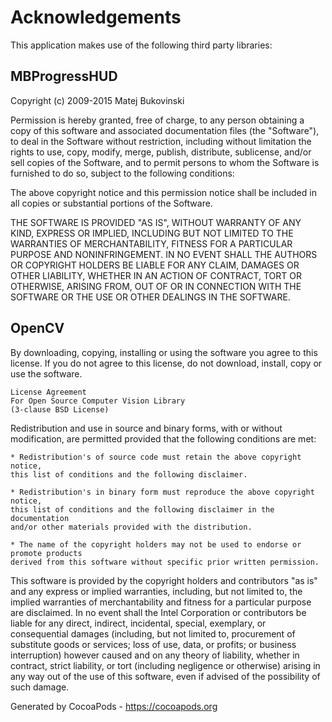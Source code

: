 # Acknowledgements
This application makes use of the following third party libraries:

## MBProgressHUD

Copyright (c) 2009-2015 Matej Bukovinski

Permission is hereby granted, free of charge, to any person obtaining a copy
of this software and associated documentation files (the "Software"), to deal
in the Software without restriction, including without limitation the rights
to use, copy, modify, merge, publish, distribute, sublicense, and/or sell
copies of the Software, and to permit persons to whom the Software is
furnished to do so, subject to the following conditions:

The above copyright notice and this permission notice shall be included in
all copies or substantial portions of the Software.

THE SOFTWARE IS PROVIDED "AS IS", WITHOUT WARRANTY OF ANY KIND, EXPRESS OR
IMPLIED, INCLUDING BUT NOT LIMITED TO THE WARRANTIES OF MERCHANTABILITY,
FITNESS FOR A PARTICULAR PURPOSE AND NONINFRINGEMENT. IN NO EVENT SHALL THE
AUTHORS OR COPYRIGHT HOLDERS BE LIABLE FOR ANY CLAIM, DAMAGES OR OTHER
LIABILITY, WHETHER IN AN ACTION OF CONTRACT, TORT OR OTHERWISE, ARISING FROM,
OUT OF OR IN CONNECTION WITH THE SOFTWARE OR THE USE OR OTHER DEALINGS IN
THE SOFTWARE.

## OpenCV

By downloading, copying, installing or using the software you agree to this license.
If you do not agree to this license, do not download, install,
copy or use the software.


    License Agreement
    For Open Source Computer Vision Library
    (3-clause BSD License)

Redistribution and use in source and binary forms, with or without modification,
are permitted provided that the following conditions are met:

    * Redistribution's of source code must retain the above copyright notice,
    this list of conditions and the following disclaimer.

    * Redistribution's in binary form must reproduce the above copyright notice,
    this list of conditions and the following disclaimer in the documentation
    and/or other materials provided with the distribution.

    * The name of the copyright holders may not be used to endorse or promote products
    derived from this software without specific prior written permission.

This software is provided by the copyright holders and contributors "as is" and
 any express or implied warranties, including, but not limited to, the implied
 warranties of merchantability and fitness for a particular purpose are disclaimed.
In no event shall the Intel Corporation or contributors be liable for any direct,
indirect, incidental, special, exemplary, or consequential damages
(including, but not limited to, procurement of substitute goods or services;
loss of use, data, or profits; or business interruption) however caused
and on any theory of liability, whether in contract, strict liability,
or tort (including negligence or otherwise) arising in any way out of
the use of this software, even if advised of the possibility of such damage.


Generated by CocoaPods - https://cocoapods.org
